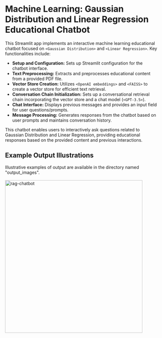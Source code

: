 # Machine Learning: Gaussian Distribution and Linear Regression Educational Chatbot

This Streamlit app implements an interactive machine learning educational chatbot focused on `<Gaussian Distribution>` and `<Linear Regression>`. Key functionalities include:

- **Setup and Configuration:** Sets up Streamlit configuration for the chatbot interface.
- **Text Preprocessing:** Extracts and preprocesses educational content from a provided PDF file.
- **Vector Store Creation:** Utilizes `<OpenAI embeddings>` and `<FAISS>` to create a vector store for efficient text retrieval.
- **Conversation Chain Initialization:** Sets up a conversational retrieval chain incorporating the vector store and a chat model (`<GPT-3.5>`).
- **Chat Interface:** Displays previous messages and provides an input field for user questions/prompts.
- **Message Processing:** Generates responses from the chatbot based on user prompts and maintains conversation history.

This chatbot enables users to interactively ask questions related to Gaussian Distribution and Linear Regression, providing educational responses based on the provided content and previous interactions.

## Example Output Illustrations
Illustrative examples of output are available in the directory named "output_images". </br></br>
<img src="https://github.com/yhann0827/rag_educational_chatbot/assets/111119306/bfb220c4-2ee7-4576-a7c8-595277bae785" alt="rag-chatbot" width="450" height="500">
